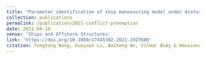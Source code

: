 ```yaml
---
title: "Parameter identification of ship manoeuvring model under disturbance using support vector machine method"
collection: publications
permalink: /publication/2021-conflict-preemption
date: 2021-04-10
venue: 'Ships and Offshore Structures'
link: 'https://doi.org/10.1080/17445302.2021.1927600'
citation: Tongtong Wang, Guoyuan Li, Baiheng Wu, Vilmar Æsøy & Houxiang Zhang (2021) Parameter identification of ship manoeuvring model under disturbance using support vector machine method, <i>Ships and Offshore Structures</i>, 16:sup1, 13-21.
---
```

